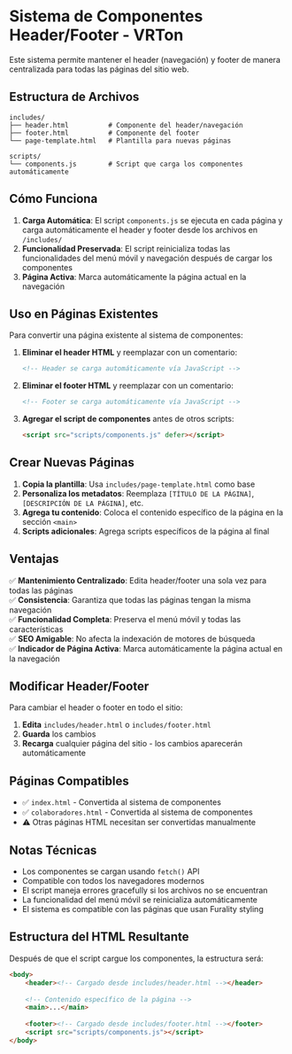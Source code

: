 # Sistema de Componentes Header/Footer - VRTon

Este sistema permite mantener el header (navegación) y footer de manera centralizada para todas las páginas del sitio web.

## Estructura de Archivos

```
includes/
├── header.html          # Componente del header/navegación
├── footer.html          # Componente del footer
└── page-template.html   # Plantilla para nuevas páginas

scripts/
└── components.js        # Script que carga los componentes automáticamente
```

## Cómo Funciona

1. **Carga Automática**: El script `components.js` se ejecuta en cada página y carga automáticamente el header y footer desde los archivos en `/includes/`
2. **Funcionalidad Preservada**: El script reinicializa todas las funcionalidades del menú móvil y navegación después de cargar los componentes
3. **Página Activa**: Marca automáticamente la página actual en la navegación

## Uso en Páginas Existentes

Para convertir una página existente al sistema de componentes:

1. **Eliminar el header HTML** y reemplazar con un comentario:
   ```html
   <!-- Header se carga automáticamente vía JavaScript -->
   ```

2. **Eliminar el footer HTML** y reemplazar con un comentario:
   ```html
   <!-- Footer se carga automáticamente vía JavaScript -->
   ```

3. **Agregar el script de componentes** antes de otros scripts:
   ```html
   <script src="scripts/components.js" defer></script>
   ```

## Crear Nuevas Páginas

1. **Copia la plantilla**: Usa `includes/page-template.html` como base
2. **Personaliza los metadatos**: Reemplaza `[TÍTULO DE LA PÁGINA]`, `[DESCRIPCIÓN DE LA PÁGINA]`, etc.
3. **Agrega tu contenido**: Coloca el contenido específico de la página en la sección `<main>`
4. **Scripts adicionales**: Agrega scripts específicos de la página al final

## Ventajas

✅ **Mantenimiento Centralizado**: Edita header/footer una sola vez para todas las páginas  
✅ **Consistencia**: Garantiza que todas las páginas tengan la misma navegación  
✅ **Funcionalidad Completa**: Preserva el menú móvil y todas las características  
✅ **SEO Amigable**: No afecta la indexación de motores de búsqueda  
✅ **Indicador de Página Activa**: Marca automáticamente la página actual en la navegación  

## Modificar Header/Footer

Para cambiar el header o footer en todo el sitio:

1. **Edita** `includes/header.html` o `includes/footer.html`
2. **Guarda** los cambios
3. **Recarga** cualquier página del sitio - los cambios aparecerán automáticamente

## Páginas Compatibles

- ✅ `index.html` - Convertida al sistema de componentes
- ✅ `colaboradores.html` - Convertida al sistema de componentes
- ⚠️ Otras páginas HTML necesitan ser convertidas manualmente

## Notas Técnicas

- Los componentes se cargan usando `fetch()` API
- Compatible con todos los navegadores modernos
- El script maneja errores gracefully si los archivos no se encuentran
- La funcionalidad del menú móvil se reinicializa automáticamente
- El sistema es compatible con las páginas que usan Furality styling

## Estructura del HTML Resultante

Después de que el script cargue los componentes, la estructura será:

```html
<body>
    <header><!-- Cargado desde includes/header.html --></header>
    
    <!-- Contenido específico de la página -->
    <main>...</main>
    
    <footer><!-- Cargado desde includes/footer.html --></footer>
    <script src="scripts/components.js"></script>
</body>
```
